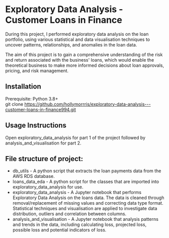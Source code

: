 # Exploratory Data Analysis - Customer Loans in Finance
During this project, I performed exploratory data analysis on the loan portfolio, using various statistical and data visualisation techniques to uncover patterns, relationships, and anomalies in the loan data.

The aim of this project is to gain a comprehensive understanding of the risk and return associated with the business' loans, which would enable the theoretical business to make more informed decisions about loan approvals, pricing, and risk management.

## Installation
Prerequisite: Python 3.8+  
git clone https://github.com/hollymorrris/exploratory-data-analysis---customer-loans-in-finance994.git

## Usage Instructions 
Open exploratory_data_analysis for part 1 of the project  followed by analysis_and_visualisation for part 2. 

## File structure of project:
* db_utils - A python script that extracts the loan payments data from the AWS RDS database.
* loans_data_eda - A python script for the classes that are imported into exploratory_data_analysis for use.
* exploratory_data_analysis - A Jupyter notebook that performs Exploratory Data Analysis on the loans data. The data is cleaned through removal/replacement of missing values and correcting data type format. Statistical techniques and visualisation are applied to investigate data distribution, outliers and correlation between columns. 
* analysis_and_visualisation - A Jupyter notebook that analysis patterns and trends in the data, including calculating loss, projected loss, possible loss and potential indicators of loss. 
